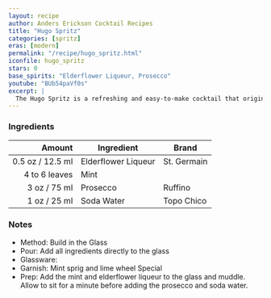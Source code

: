 ```yaml
---
layout: recipe
author: Anders Erickson Cocktail Recipes
title: "Hugo Spritz"
categories: [spritz]
eras: [modern]
permalink: "/recipe/hugo_spritz.html"
iconfile: hugo_spritz
stars: 0
base_spirits: "Elderflower Liqueur, Prosecco"
youtube: "BUb54paVf0s"
excerpt: |
  The Hugo Spritz is a refreshing and easy-to-make cocktail that originated in South Tyrol, Italy. It's a light and floral drink, perfect for sipping on a warm day.
---
```


### Ingredients

|        Amount | Ingredient          | Brand       |
| ------------: | ------------------- | ----------- |
|        0.5 oz / 12.5 ml | Elderflower Liqueur | St. Germain |
| 4 to 6 leaves | Mint                |
|          3 oz / 75 ml | Prosecco            | Ruffino     |
|          1 oz / 25 ml | Soda Water          | Topo Chico  |

### Notes

- Method: Build in the Glass
- Pour: Add all ingredients directly to the glass
- Glassware:
- Garnish: Mint sprig and lime wheel Special
- Prep: Add the mint and elderflower liqueur to the glass and muddle. Allow to sit
  for a minute before adding the prosecco and soda water.
